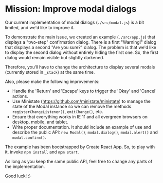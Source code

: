 # Mission: Improve modal dialogs

Our current implementation of modal dialogs (`./src/modal.js`) is a bit limited, and we'd like to improve it.

To demonstrate the main issue, we created an example (`./src/app.js`) that displays a "two-step" confirmation dialog. There is a first "Warning!" dialog that displays a second "Are you sure?" dialog. The problem is that we'd like to display the second dialog without entirely hiding the first one. So, the first dialog would remain visible but slightly darkened.

Therefore, you'll have to change the architecture to display several modals (currently stored in `_stack`) at the same time.

Also, please make the following improvements:

- Handle the 'Return' and 'Escape' keys to trigger the 'Okay' and 'Cancel' actions.
- Use Ministate (https://github.com/ministate/ministate) to manage the state of the Modal instance so we can remove the methods `registerChangeListener()`, `emitChange()`, etc.
- Ensure that everything works in IE 11 and all evergreen browsers on desktop, mobile, and tablet.
- Write proper documentation. It should include an example of use and describe the public API: `new Modal()`, `modal.dialog()`, `modal.alert()` and `modal.confirm()`.

The example has been bootstrapped by Create React App. So, to play with it, invoke `npm install` and `npm start`.

As long as you keep the same public API, feel free to change any parts of the implementation.

Good luck! :)
